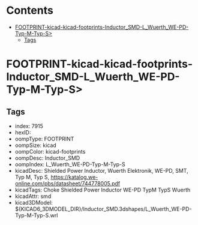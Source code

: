 



Contents
========

* [FOOTPRINT-kicad-kicad-footprints-Inductor_SMD-L_Wuerth_WE-PD-Typ-M-Typ-S>](#footprint-kicad-kicad-footprints-inductor_smd-l_wuerth_we-pd-typ-m-typ-s)
	* [Tags](#tags)

# FOOTPRINT-kicad-kicad-footprints-Inductor_SMD-L_Wuerth_WE-PD-Typ-M-Typ-S>

## Tags

- index: 7915
- hexID: 
- oompType: FOOTPRINT
- oompSize: kicad
- oompColor: kicad-footprints
- oompDesc: Inductor_SMD
- oompIndex: L_Wuerth_WE-PD-Typ-M-Typ-S
- kicadDesc: Shielded Power Inductor, Wuerth Elektronik, WE-PD, SMT, Typ M, Typ S, https://katalog.we-online.com/pbs/datasheet/744778005.pdf
- kicadTags: Choke Shielded Power Inductor WE-PD TypM TypS Wuerth
- kicadAttr: smd
- kicad3DModel: ${KICAD6_3DMODEL_DIR}/Inductor_SMD.3dshapes/L_Wuerth_WE-PD-Typ-M-Typ-S.wrl
